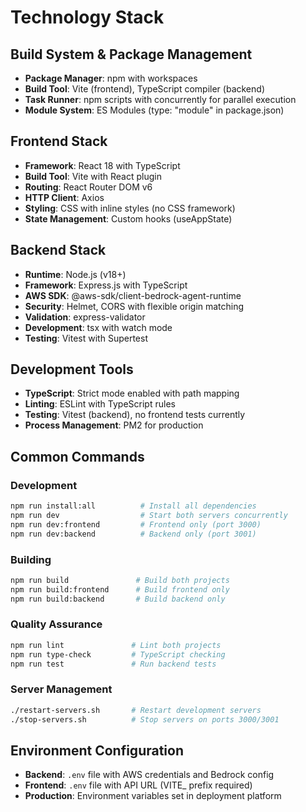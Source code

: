 # Technology Stack

## Build System & Package Management

- **Package Manager**: npm with workspaces
- **Build Tool**: Vite (frontend), TypeScript compiler (backend)
- **Task Runner**: npm scripts with concurrently for parallel execution
- **Module System**: ES Modules (type: "module" in package.json)

## Frontend Stack

- **Framework**: React 18 with TypeScript
- **Build Tool**: Vite with React plugin
- **Routing**: React Router DOM v6
- **HTTP Client**: Axios
- **Styling**: CSS with inline styles (no CSS framework)
- **State Management**: Custom hooks (useAppState)

## Backend Stack

- **Runtime**: Node.js (v18+)
- **Framework**: Express.js with TypeScript
- **AWS SDK**: @aws-sdk/client-bedrock-agent-runtime
- **Security**: Helmet, CORS with flexible origin matching
- **Validation**: express-validator
- **Development**: tsx with watch mode
- **Testing**: Vitest with Supertest

## Development Tools

- **TypeScript**: Strict mode enabled with path mapping
- **Linting**: ESLint with TypeScript rules
- **Testing**: Vitest (backend), no frontend tests currently
- **Process Management**: PM2 for production

## Common Commands

### Development
```bash
npm run install:all          # Install all dependencies
npm run dev                  # Start both servers concurrently
npm run dev:frontend         # Frontend only (port 3000)
npm run dev:backend          # Backend only (port 3001)
```

### Building
```bash
npm run build               # Build both projects
npm run build:frontend      # Build frontend only
npm run build:backend       # Build backend only
```

### Quality Assurance
```bash
npm run lint               # Lint both projects
npm run type-check         # TypeScript checking
npm run test               # Run backend tests
```

### Server Management
```bash
./restart-servers.sh       # Restart development servers
./stop-servers.sh          # Stop servers on ports 3000/3001
```

## Environment Configuration

- **Backend**: `.env` file with AWS credentials and Bedrock config
- **Frontend**: `.env` file with API URL (VITE_ prefix required)
- **Production**: Environment variables set in deployment platform